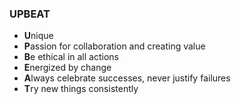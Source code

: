 <H3>UPBEAT</H3>

- <B>U</B>nique
- <B>P</B>assion for collaboration and creating value
- <B>B</B>e ethical in all actions
- <B>E</B>nergized by change
- <B>A</B>lways celebrate successes, never justify failures
- <B>T</B>ry new things consistently
